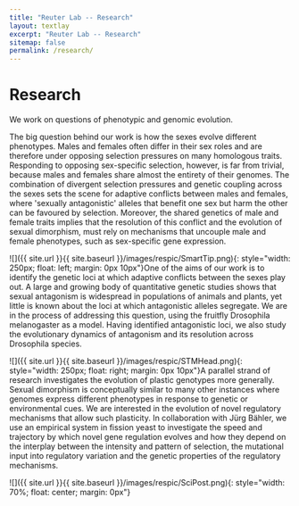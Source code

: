 ```yaml
---
title: "Reuter Lab -- Research"
layout: textlay
excerpt: "Reuter Lab -- Research"
sitemap: false
permalink: /research/
---
```


# Research

We work on questions of phenotypic and genomic evolution.

The big question behind our work is how the sexes evolve different phenotypes. Males and females often differ in their sex roles and are therefore under opposing selection pressures on many homologous traits. Responding to opposing sex-specific selection, however, is far from trivial, because males and females share almost the entirety of their genomes. The combination of divergent selection pressures and genetic coupling across the sexes sets the scene for adaptive conflicts between males and females, where 'sexually antagonistic' alleles that benefit one sex but harm the other can be favoured by selection. Moreover, the shared genetics of male and female traits implies that the resolution of this conflict and the evolution of sexual dimorphism, must rely on mechanisms that uncouple male and female phenotypes, such as sex-specific gene expression.

![]({{ site.url }}{{ site.baseurl }}/images/respic/SmartTip.png){: style="width: 250px; float: left; margin: 0px  10px"}One of the aims of our work is to identify the genetic loci at which adaptive conflicts between the sexes play out. A large and growing body of quantitative genetic studies shows that sexual antagonism is widespread in populations of animals and plants, yet little is known about the loci at which antagonistic alleles segregate. We are in the process of addressing this question, using the fruitfly Drosophila melanogaster as a model. Having identified antagonistic loci, we also study the evolutionary dynamics of antagonism and its resolution across Drosophila species.

![]({{ site.url }}{{ site.baseurl }}/images/respic/STMHead.png){: style="width: 250px; float: right; margin: 0px 10px"}A parallel strand of research investigates the evolution of plastic genotypes more generally. Sexual dimorphism is conceptually similar to many other instances where genomes express different phenotypes in response to genetic or environmental cues. We are interested in the evolution of novel regulatory mechanisms that allow such plasticity. In collaboration with Jürg Bähler, we use an empirical system in fission yeast to investigate the speed and trajectory by which novel gene regulation evolves and how they depend on the interplay between the intensity and pattern of selection, the mutational input into regulatory variation and the genetic properties of the regulatory mechanisms.

![]({{ site.url }}{{ site.baseurl }}/images/respic/SciPost.png){: style="width: 70%; float: center; margin: 0px"}


